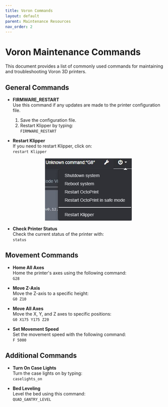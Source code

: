 ```yaml
---
title: Voron Commands
layout: default
parent: Maintenance Resources
nav_order: 2
---
```


# Voron Maintenance Commands

This document provides a list of commonly used commands for maintaining and troubleshooting Voron 3D printers.

## General Commands

- **FIRMWARE_RESTART**  
  Use this command if any updates are made to the printer configuration file.  
  1. Save the configuration file.  
  2. Restart Klipper by typing:  
  `FIRMWARE_RESTART`

- **Restart Klipper**  
  If you need to restart Klipper, click on:  
  `restart Klipper`
   <p align="center">
     <img src="assets/restart.jpg" width="275" height="197" alt="Klipper"></p>
  

- **Check Printer Status**  
  Check the current status of the printer with:  
  `status`

## Movement Commands

- **Home All Axes**  
  Home the printer's axes using the following command:  
  `G28`

- **Move Z-Axis**  
  Move the Z-axis to a specific height:  
  `G0 Z10`

- **Move All Axes**  
  Move the X, Y, and Z axes to specific positions:  
  `G0 X175 Y175 Z20`

- **Set Movement Speed**  
  Set the movement speed with the following command:  
  `F 5000`

## Additional Commands

- **Turn On Case Lights**  
  Turn the case lights on by typing:  
  `caselights_on`

- **Bed Leveling**  
  Level the bed using this command:  
  `QUAD_GANTRY_LEVEL`
